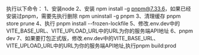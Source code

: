 执行以下命令：
1、安装node
2、安装 npm install -g pnpm@7.33.6，如果已经安装过pnpm，需要先执行删除 npm uninstall -g pnpm
3、清理缓存 pnpm store prune
4、执行 pnpm install --frozen-lockfile
5、修改.env.dev中的VITE_BASE_URL、VITE_UPLOAD_URL中的URL为你的服务端API地址
6、pnpm dev
7、如果要打包正式版，修改.env.dev中的VITE_BASE_URL、VITE_UPLOAD_URL中的URL为你的服务端API地址,执行pnpm build:prod